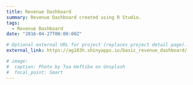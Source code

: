 ```yaml
---
title: Revenue Dashboard
summary: Revenue Dashboard created using R Studio.
tags:
  - Revenue Dashboard
date: "2016-04-27T00:00:00Z"

# Optional external URL for project (replaces project detail page).
external_link: https://ag183h.shinyapps.io/basic_revenue_dashboard/

# image:
#  caption: Photo by Toa Heftiba on Unsplash
#  focal_point: Smart
---
```


